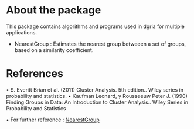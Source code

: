 
# About the package

This package contains algorithms and programs used in dgria for multiple applications.

- NearestGroup : Estimates the nearest group betweeen a set of groups, based on a similarity coefficient.




# References

•	S. Everitt Brian et al. (2011) Cluster Analysis. 5th edition.. Wiley series in probability and statistics. 
•	Kaufman Leonard, y  Rousseeuw Peter J. (1990) Finding Groups in Data: An Introduction to Cluster Analysis.. Wiley Series in Probability and Statistics

•	For further reference : [NearestGroup](https://github.com/SESNA-Inteligencia/Algoritmos)

